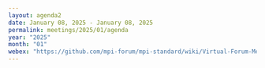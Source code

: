 ```yaml
---
layout: agenda2
date: January 08, 2025 - January 08, 2025
permalink: meetings/2025/01/agenda
year: "2025"
month: "01"
webex: "https://github.com/mpi-forum/mpi-standard/wiki/Virtual-Forum-Meeting-Information"
---
```



